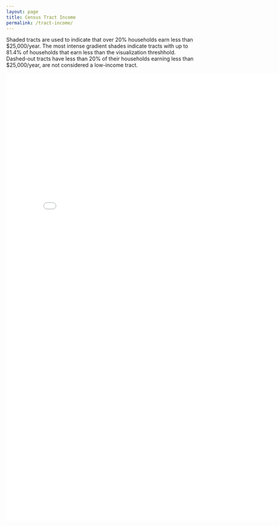 ```yaml
---
layout: page
title: Census Tract Income
permalink: /tract-income/
---
```


Shaded tracts are used to indicate that over 20% households earn less than $25,000/year.  The most intense gradient shades indicate tracts with up to 81.4% of households that earn less than the visualization threshhold. Dashed-out tracts have less than 20% of their households earning less than $25,000/year, are not considered a low-income tract.

<iframe frameborder="no" scrolling = "no" border="0" width="800" height="1200" src="{{ site.baseurl }}/assets/tractsincome/index.html" title="tracts_income"></iframe>
